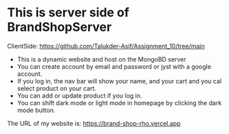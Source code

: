 # This is server side of BrandShopServer
ClientSide: https://github.com/Talukder-Asif/Assignment_10/tree/main
- This is a dynamic website and host on the MongoBD server
- You can create account by email and password or jyst with a google account.
- If you log in, the nav bar will show your name, and your cart and you cal select product on your cart.
- You can add or update product if you log in.
- You can shift dark mode or light mode in homepage by clicking the dark mode button.


The URL of my website is: https://brand-shop-rho.vercel.app
